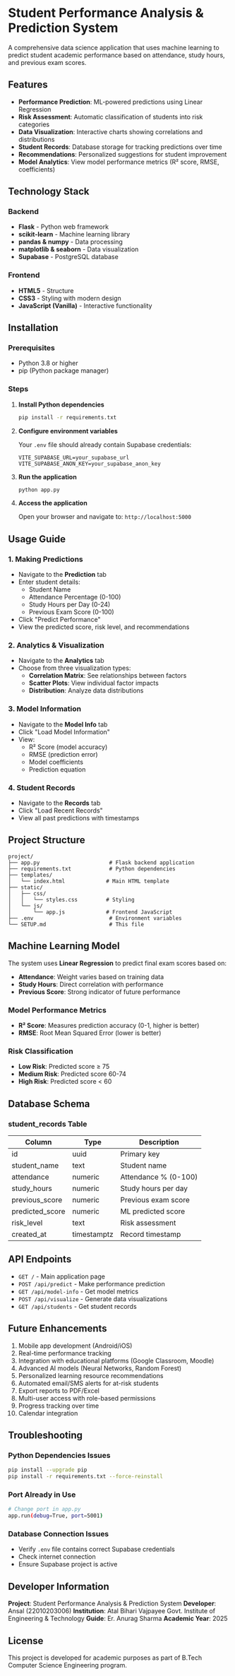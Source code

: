 # Student Performance Analysis & Prediction System

A comprehensive data science application that uses machine learning to predict student academic performance based on attendance, study hours, and previous exam scores.

## Features

- **Performance Prediction**: ML-powered predictions using Linear Regression
- **Risk Assessment**: Automatic classification of students into risk categories
- **Data Visualization**: Interactive charts showing correlations and distributions
- **Student Records**: Database storage for tracking predictions over time
- **Recommendations**: Personalized suggestions for student improvement
- **Model Analytics**: View model performance metrics (R² score, RMSE, coefficients)

## Technology Stack

### Backend
- **Flask** - Python web framework
- **scikit-learn** - Machine learning library
- **pandas & numpy** - Data processing
- **matplotlib & seaborn** - Data visualization
- **Supabase** - PostgreSQL database

### Frontend
- **HTML5** - Structure
- **CSS3** - Styling with modern design
- **JavaScript (Vanilla)** - Interactive functionality

## Installation

### Prerequisites
- Python 3.8 or higher
- pip (Python package manager)

### Steps

1. **Install Python dependencies**
   ```bash
   pip install -r requirements.txt
   ```

2. **Configure environment variables**

   Your `.env` file should already contain Supabase credentials:
   ```
   VITE_SUPABASE_URL=your_supabase_url
   VITE_SUPABASE_ANON_KEY=your_supabase_anon_key
   ```

3. **Run the application**
   ```bash
   python app.py
   ```

4. **Access the application**

   Open your browser and navigate to: `http://localhost:5000`

## Usage Guide

### 1. Making Predictions

- Navigate to the **Prediction** tab
- Enter student details:
  - Student Name
  - Attendance Percentage (0-100)
  - Study Hours per Day (0-24)
  - Previous Exam Score (0-100)
- Click "Predict Performance"
- View the predicted score, risk level, and recommendations

### 2. Analytics & Visualization

- Navigate to the **Analytics** tab
- Choose from three visualization types:
  - **Correlation Matrix**: See relationships between factors
  - **Scatter Plots**: View individual factor impacts
  - **Distribution**: Analyze data distributions

### 3. Model Information

- Navigate to the **Model Info** tab
- Click "Load Model Information"
- View:
  - R² Score (model accuracy)
  - RMSE (prediction error)
  - Model coefficients
  - Prediction equation

### 4. Student Records

- Navigate to the **Records** tab
- Click "Load Recent Records"
- View all past predictions with timestamps

## Project Structure

```
project/
├── app.py                      # Flask backend application
├── requirements.txt            # Python dependencies
├── templates/
│   └── index.html             # Main HTML template
├── static/
│   ├── css/
│   │   └── styles.css         # Styling
│   └── js/
│       └── app.js             # Frontend JavaScript
├── .env                        # Environment variables
└── SETUP.md                    # This file
```

## Machine Learning Model

The system uses **Linear Regression** to predict final exam scores based on:

- **Attendance**: Weight varies based on training data
- **Study Hours**: Direct correlation with performance
- **Previous Score**: Strong indicator of future performance

### Model Performance Metrics

- **R² Score**: Measures prediction accuracy (0-1, higher is better)
- **RMSE**: Root Mean Squared Error (lower is better)

### Risk Classification

- **Low Risk**: Predicted score ≥ 75
- **Medium Risk**: Predicted score 60-74
- **High Risk**: Predicted score < 60

## Database Schema

### student_records Table

| Column | Type | Description |
|--------|------|-------------|
| id | uuid | Primary key |
| student_name | text | Student name |
| attendance | numeric | Attendance % (0-100) |
| study_hours | numeric | Study hours per day |
| previous_score | numeric | Previous exam score |
| predicted_score | numeric | ML predicted score |
| risk_level | text | Risk assessment |
| created_at | timestamptz | Record timestamp |

## API Endpoints

- `GET /` - Main application page
- `POST /api/predict` - Make performance prediction
- `GET /api/model-info` - Get model metrics
- `POST /api/visualize` - Generate data visualizations
- `GET /api/students` - Get student records

## Future Enhancements

1. Mobile app development (Android/iOS)
2. Real-time performance tracking
3. Integration with educational platforms (Google Classroom, Moodle)
4. Advanced AI models (Neural Networks, Random Forest)
5. Personalized learning resource recommendations
6. Automated email/SMS alerts for at-risk students
7. Export reports to PDF/Excel
8. Multi-user access with role-based permissions
9. Progress tracking over time
10. Calendar integration

## Troubleshooting

### Python Dependencies Issues
```bash
pip install --upgrade pip
pip install -r requirements.txt --force-reinstall
```

### Port Already in Use
```bash
# Change port in app.py
app.run(debug=True, port=5001)
```

### Database Connection Issues
- Verify `.env` file contains correct Supabase credentials
- Check internet connection
- Ensure Supabase project is active

## Developer Information

**Project**: Student Performance Analysis & Prediction System
**Developer**: Ansal (22010203006)
**Institution**: Atal Bihari Vajpayee Govt. Institute of Engineering & Technology
**Guide**: Er. Anurag Sharma
**Academic Year**: 2025

## License

This project is developed for academic purposes as part of B.Tech Computer Science Engineering program.
